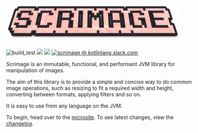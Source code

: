 ![logo](docs/logo.png)
=======

![build_test](https://github.com/sksamuel/scrimage/workflows/build_test/badge.svg)
[<img src="https://img.shields.io/maven-central/v/com.sksamuel.scrimage/scrimage-core.svg?label=latest%20release"/>](http://search.maven.org/#search%7Cga%7C1%7Ca%3A%22scrimage-core)
[<img src="https://img.shields.io/nexus/s/https/s01.oss.sonatype.org/com.sksamuel.scrimage/scrimage-core.svg?label=latest%20snapshot"/>](https://s01.oss.sonatype.org/content/repositories/snapshots/com/sksamuel/scrimage/)
[![scrimage @ kotlinlang.slack.com](https://img.shields.io/static/v1?label=slack&message=scrimage&color=yellow&logo=slack)](https://kotlinlang.slack.com/archives/C01CEL2JCQJ)




Scrimage is an immutable, functional, and performant JVM library for manipulation of images.

The aim of this library is to provide a simple and concise way to do common image operations, such as resizing to fit
 a required width and height, converting between formats, applying filters and so on.

It is easy to use from any language on the JVM.

To begin, head over to the [microsite](https://sksamuel.github.io/scrimage).
To see latest changes, view the [changelog](https://sksamuel.github.io/scrimage/changelog/).
